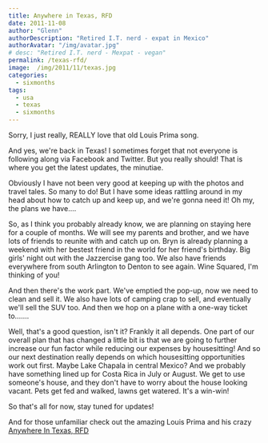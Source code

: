 ```yaml
---
title: Anywhere in Texas, RFD
date: 2011-11-08
author: "Glenn"
authorDescription: "Retired I.T. nerd - expat in Mexico"
authorAvatar: "/img/avatar.jpg"
# desc: "Retired I.T. nerd - Mexpat - vegan"
permalink: /texas-rfd/
image:  /img/2011/11/texas.jpg
categories:
  - sixmonths
tags:
  - usa
  - texas
  - sixmonths
---
```

Sorry, I just really, REALLY love that old Louis Prima song. 

And yes, we're back in Texas! I sometimes forget that not everyone is following along via Facebook and Twitter. But you really should! That is where you get the latest updates, the minutiae.

Obviously I have not been very good at keeping up with the photos and travel tales. So many to do! But I have some ideas rattling around in my head about how to catch up and keep up, and we're gonna need it! Oh my, the plans we have....

So, as I think you probably already know, we are planning on staying here for a couple of months. We will see my parents and brother, and we have lots of friends to reunite with and catch up on. Bryn is already planning a weekend with her bestest friend in the world for her friend's birthday. Big girls' night out with the Jazzercise gang too. We also have friends everywhere from south Arlington to Denton to see again. Wine Squared, I'm thinking of you!

And then there's the work part. We've emptied the pop-up, now we need to clean and sell it. We also have lots of camping crap to sell, and eventually we'll sell the SUV too. And then we hop on a plane with a one-way ticket to.......

Well, that's a good question, isn't it? Frankly it all depends. One part of our overall plan that has changed a little bit is that we are going to further increase our fun factor while reducing our expenses by housesitting! And so our next destination really depends on which housesitting opportunities work out first. Maybe Lake Chapala in central Mexico? And we probably have something lined up for Costa Rica in July or August. We get to use someone's house, and they don't have to worry about the house looking vacant. Pets get fed and walked, lawns get watered. It's a win-win!

So that's all for now, stay tuned for updates!

And for those unfamiliar check out the amazing Louis Prima and his crazy <a href="https://www.amazon.com/gp/product/B0013AJBK6/ref=as_li_ss_tl?ie=UTF8&camp=1789&creative=390957&creativeASIN=B0013AJBK6&linkCode=as2&tag=selfservehost-20" target="_blank">Anywhere In Texas, RFD</a>

&nbsp;